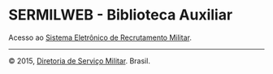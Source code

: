 # SERMILWEB - Biblioteca Auxiliar

Acesso ao [Sistema Eletrônico de Recrutamento Militar](http://www.sermilweb.eb.mil.br).

----
&copy; 2015, [Diretoria de Serviço Militar](http://dsm.dgp.eb.mil.br). Brasil.
